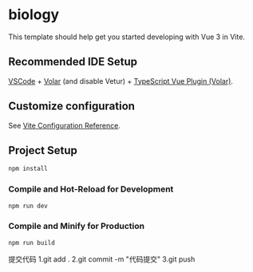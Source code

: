 <!--
 * @Author: wangrongrong wangrongrong@bigo.sg
 * @Date: 2023-11-05 22:22:48
 * @LastEditors: wangrongrong wangrongrong@bigo.sg
 * @LastEditTime: 2023-11-05 23:33:44
 * @FilePath: /biology/README.md
 * @Description: 这是默认设置,请设置`customMade`, 打开koroFileHeader查看配置 进行设置: https://github.com/OBKoro1/koro1FileHeader/wiki/%E9%85%8D%E7%BD%AE
-->
# biology

This template should help get you started developing with Vue 3 in Vite.

## Recommended IDE Setup

[VSCode](https://code.visualstudio.com/) + [Volar](https://marketplace.visualstudio.com/items?itemName=Vue.volar) (and disable Vetur) + [TypeScript Vue Plugin (Volar)](https://marketplace.visualstudio.com/items?itemName=Vue.vscode-typescript-vue-plugin).

## Customize configuration

See [Vite Configuration Reference](https://vitejs.dev/config/).

## Project Setup

```sh
npm install
```

### Compile and Hot-Reload for Development

```sh
npm run dev
```

### Compile and Minify for Production

```sh
npm run build
```



提交代码
1.git add .
2.git commit -m "代码提交"
3.git push